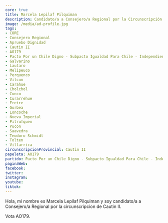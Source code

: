 ```yaml
---
core: true
title: Marcela Lepilaf Pilquiman
description: Candidato/a a Consejero/a Regional por la Circunscripción de Cautin II
image: /media/ad-profile.jpg
tags:
- CORE
- Consejero Regional
- Apruebo Dignidad
- Cautin II
- AO179
- Pacto Por un Chile Digno - Subpacto Igualdad Para Chile - Independientes
- Galvarino
- Lautaro
- Melipeuco
- Perquenco
- Vilcun
- Carahue
- Cholchol
- Cunco
- Curarrehue
- Freire
- Gorbea
- Loncoche
- Nueva Imperial
- Pitrufquen
- Pucon
- Saavedra
- Teodoro Schmidt
- Tolten
- Villarrica
circunscripcionProvincial: Cautin II
papeleta: AO179
partido: Pacto Por un Chile Digno - Subpacto Igualdad Para Chile - Independientes
paginaWeb:
facebook:
twitter:
instagram:
youtube:
tiktok:
---
```

Hola, mi nombre es Marcela Lepilaf Pilquiman y soy candidato/a a Consejero/a Regional por la circunscripcion de Cautin II.

Vota AO179.